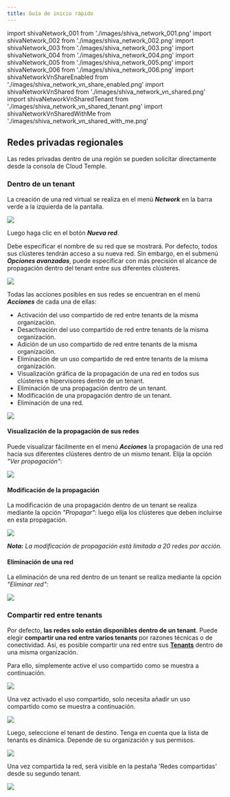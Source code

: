 ```yaml
---
title: Guía de inicio rápido
---
```

import shivaNetwork_001 from './images/shiva_network_001.png'
import shivaNetwork_002 from './images/shiva_network_002.png'
import shivaNetwork_003 from './images/shiva_network_003.png'
import shivaNetwork_004 from './images/shiva_network_004.png'
import shivaNetwork_005 from './images/shiva_network_005.png'
import shivaNetwork_006 from './images/shiva_network_006.png'
import shivaNetworkVnShareEnabled from './images/shiva_network_vn_share_enabled.png'
import shivaNetworkVnShared from './images/shiva_network_vn_shared.png'
import shivaNetworkVnSharedTenant from './images/shiva_network_vn_shared_tenant.png'
import shivaNetworkVnSharedWithMe from './images/shiva_network_vn_shared_with_me.png'

## Redes privadas regionales

Las redes privadas dentro de una región se pueden solicitar directamente desde la consola de Cloud Temple.

### Dentro de un tenant

La creación de una red virtual se realiza en el menú __*Network*__ en la barra verde a la izquierda de la pantalla.

<img src={shivaNetwork_001} />

Luego haga clic en el botón __*Nueva red*__.

Debe especificar el nombre de su red que se mostrará. Por defecto, todos sus clústeres tendrán acceso a su nueva red.
Sin embargo, en el submenú __*Opciones avanzadas*__, puede especificar con más precisión el alcance de propagación dentro del tenant entre sus diferentes clústeres.

<img src={shivaNetwork_002} />

Todas las acciones posibles en sus redes se encuentran en el menú __*Acciones*__ de cada una de ellas:

- Activación del uso compartido de red entre tenants de la misma organización.
- Desactivación del uso compartido de red entre tenants de la misma organización.
- Adición de un uso compartido de red entre tenants de la misma organización.
- Eliminación de un uso compartido de red entre tenants de la misma organización.
- Visualización gráfica de la propagación de una red en todos sus clústeres e hipervisores dentro de un tenant.
- Eliminación de una propagación dentro de un tenant.
- Modificación de una propagación dentro de un tenant.
- Eliminación de una red.

<img src={shivaNetwork_003} />

#### Visualización de la propagación de sus redes

Puede visualizar fácilmente en el menú __*Acciones*__ la propagación de una red hacia sus diferentes clústeres dentro de un mismo tenant.
Elija la opción *"Ver propagación"*:

<img src={shivaNetwork_004} />

#### Modificación de la propagación

La modificación de una propagación dentro de un tenant se realiza mediante la opción *"Propagar"*:
luego elija los clústeres que deben incluirse en esta propagación.

<img src={shivaNetwork_005} />

__*Nota:*__ *La modificación de propagación está limitada a 20 redes por acción.*

#### Eliminación de una red

La eliminación de una red dentro de un tenant se realiza mediante la opción *"Eliminar red"*:

<img src={shivaNetwork_006} />

### Compartir red entre tenants

Por defecto, __las redes solo están disponibles dentro de un tenant__. Puede elegir __compartir una red entre varios tenants__ por razones técnicas o de conectividad.
Así, es posible compartir una red entre sus __[Tenants](../../../console/iam/concepts/#tenant)__ dentro de una misma organización.

Para ello, simplemente active el uso compartido como se muestra a continuación.

<img src={shivaNetworkVnShareEnabled} />

Una vez activado el uso compartido, solo necesita añadir un uso compartido como se muestra a continuación.

<img src={shivaNetworkVnShared} />

Luego, seleccione el tenant de destino. Tenga en cuenta que la lista de tenants es dinámica.
Depende de su organización y sus permisos.

<img src={shivaNetworkVnSharedTenant} />

Una vez compartida la red, será visible en la pestaña 'Redes compartidas' desde su segundo tenant.

<img src={shivaNetworkVnSharedWithMe} />
